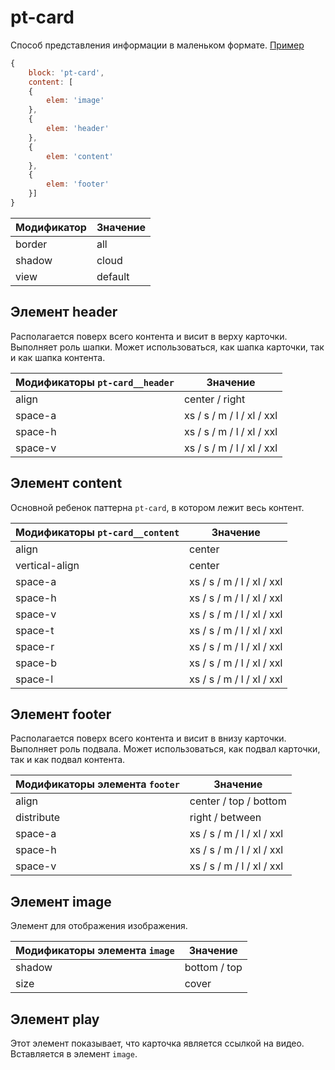 # pt-card

Способ представления информации в маленьком формате. [Пример](https://codepen.io/whitepapertools/pen/6dfa7d09f4c412333aa70bf475064679/)

```js
{
	block: 'pt-card',
	content: [
	{
		elem: 'image'
	},
	{
		elem: 'header'
	},
	{
		elem: 'content'
	},
	{
		elem: 'footer'
	}]
}
```

Модификатор | Значение
----------- | ----------
border      | all
shadow      | cloud
view        | default

## Элемент header

Располагается поверх всего контента и висит в верху карточки. Выполняет роль шапки. Может использоваться, как шапка карточки, так и как шапка контента.

Модификаторы `pt-card__header` | Значение
------------------------------ | -------------------------
align                          | center / right
space-a                        | xs / s / m / l / xl / xxl
space-h                        | xs / s / m / l / xl / xxl
space-v                        | xs / s / m / l / xl / xxl

## Элемент content

Основной ребенок паттерна `pt-card`, в котором лежит весь контент.

Модификаторы `pt-card__content` | Значение
------------------------------- | -------------------------
align                           | center
vertical-align                  | center
space-a                         | xs / s / m / l / xl / xxl
space-h                         | xs / s / m / l / xl / xxl
space-v                         | xs / s / m / l / xl / xxl
space-t                         | xs / s / m / l / xl / xxl
space-r                         | xs / s / m / l / xl / xxl
space-b                         | xs / s / m / l / xl / xxl
space-l                         | xs / s / m / l / xl / xxl

## Элемент footer

Располагается поверх всего контента и висит в внизу карточки. Выполняет роль подвала. Может использоваться, как подвал карточки, так и как подвал контента.

Модификаторы элемента `footer`  | Значение
------------------------------- | -------------------------
align                           | center / top / bottom
distribute                      | right / between
space-a                         | xs / s / m / l / xl / xxl
space-h                         | xs / s / m / l / xl / xxl
space-v                         | xs / s / m / l / xl / xxl

## Элемент image

Элемент для отображения изображения.

Модификаторы элемента `image` | Значение
----------------------------- | -------------
shadow                        | bottom / top
size                          | cover

## Элемент play

Этот элемент показывает, что карточка является ссылкой на видео. Вставляется в элемент `image`.
